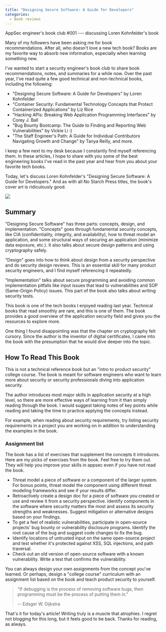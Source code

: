 ```yaml
---
title: "Designing Secure Software: A Guide for Developers"
categories:
  - Book reviews
---
```


AppSec engineer's book club #001 --- discussing Loren Kohnfelder's book

Many of my followers have been asking me for book recommendations. After all, who doesn't love a new tech book? Books are my favorite way to absorb new information, especially when learning something new.

I've wanted to start a security engineer's book club to share book recommendations, notes, and summaries for a while now. Over the past year, I've read quite a few good technical and non-technical books, including the following:

-   "Designing Secure Software: A Guide for Developers" by Loren Kohnfelder
-   "Container Security: Fundamental Technology Concepts that Protect Containerized Applications" by Liz Rice
-   "Hacking APIs: Breaking Web Application Programming Interfaces" by Corey J. Ball
-   "Bug Bounty Bootcamp: The Guide to Finding and Reporting Web Vulnerabilities" by Vickie Li :)
-   "The Staff Engineer's Path: A Guide for Individual Contributors Navigating Growth and Change" by Tanya Reilly, and more.

I keep a few next to my desk because I constantly find myself referencing them. In these articles, I hope to share with you some of the best engineering books I've read in the past year and hear from you about your favorite tech books.

Today, let's discuss Loren Kohnfelder's "Designing Secure Software: A Guide for Developers." And as with all No Starch Press titles, the book's cover art is ridiculously good.

![](https://miro.medium.com/max/344/0*XEjDAof1U2oOL1wC.jpg)

## Summary

"Designing Secure Software" has three parts: concepts, design, and implementation. "Concepts" goes through fundamental security concepts, like CIA (confidentiality, integrity, and availability), how to threat model an application, and some structural ways of securing an application (minimize data exposure, etc.). It also talks about secure design patterns and using cryptography safely.

"Design" goes into how to think about design from a security perspective and do security design reviews. This is an essential skill for many product security engineers, and I find myself referencing it repeatedly.

"Implementation" talks about secure programming and avoiding common implementation pitfalls like input issues that lead to vulnerabilities and SOP (Same-Origin Policy) issues. This part of the book also talks about writing security tests.

This book is one of the tech books I enjoyed reading last year. Technical books that read smoothly are rare, and this is one of them. The book provides a good overview of the application security field and gives you the resources to explore more.

One thing I found disappointing was that the chapter on cryptography felt cursory. Since the author is the inventor of digital certificates, I came into the book with the presumption that he would dive deeper into the topic.

## How To Read This Book

This is not a technical reference book but an "intro to product security" college course. The book is meant for software engineers who want to learn more about security or security professionals diving into application security.

The author introduces most major skills in application security at a high level, so there are more effective ways of learning from it than simply reading through the book. I would suggest taking notes of key points while reading and taking the time to practice applying the concepts instead.

For example, when reading about security requirements, try listing security requirements in a project you are working on in addition to understanding the examples in the book.

### Assignment list

The book has a list of exercises that supplement the concepts it introduces. Here are my picks of exercises from the book. Feel free to try them out. They will help you improve your skills in appsec even if you have not read the book.

-   Threat model a piece of software or a component of the larger system. For bonus points, threat model the component using different threat modeling frameworks and see if your results differ.
-   Retroactively create a design doc for a piece of software you created or use and review it from a security perspective. Identify components in the software where security matters the most and assess its security strengths and weaknesses. Suggest mitigation or alternative designs based on your findings.
-   To get a feel of realistic vulnerabilities, participate in open-source projects' bug bounty or vulnerability disclosure programs. Identify the root cause of the bug and suggest code changes to fix the bug.
-   Identify locations of untrusted input on the same open-source project and test whether it's protected against XSS, SQL injections, and path traversal.
-   Check out an old version of open-source software with a known vulnerability. Write a test that confirms the vulnerability.

You can always design your own assignments from the concept you've learned. Or perhaps, design a "college course" curriculum with an assignment list based on the book and teach product security to yourself.

> "If debugging is the process of removing software bugs, then programming must be the process of putting them in."
>
> -- Edsger W. Dijkstra

That's it for today's article! Writing truly is a muscle that atrophies. I regret not blogging for this long, but it feels good to be back. Thanks for reading, as always.